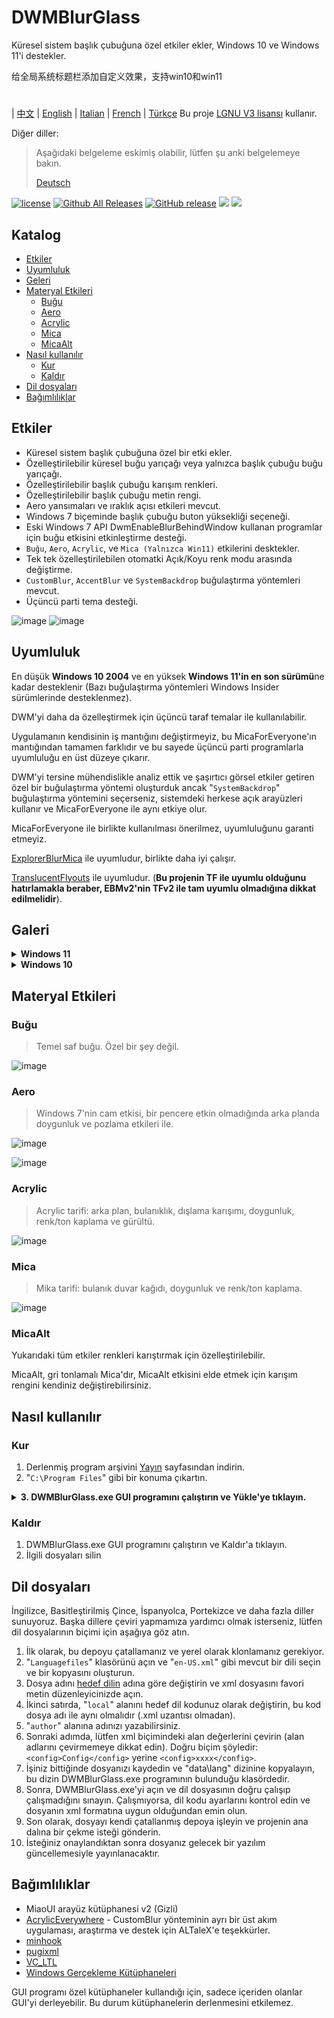 # DWMBlurGlass
Küresel sistem başlık çubuğuna özel etkiler ekler, Windows 10 ve Windows 11'i destekler.

给全局系统标题栏添加自定义效果，支持win10和win11
#
| [中文](/README_ZH.md) | [English](/README.md) | [Italian](/README_IT.md) | [French](/README_FR.md) | [Türkçe](/README_TR.md)
Bu proje [LGNU V3 lisansı](/COPYING.LESSER) kullanır.

Diğer diller:
> Aşağıdaki belgeleme eskimiş olabilir, lütfen şu anki belgelemeye bakın.
>
> [Deutsch](/README_DE.md)


[![license](https://img.shields.io/github/license/Maplespe/DWMBlurGlass.svg)](https://www.gnu.org/licenses/lgpl-3.0.en.html)
[![Github All Releases](https://img.shields.io/github/downloads/Maplespe/DWMBlurGlass/total.svg)](https://github.com/Maplespe/DWMBlurGlass/releases)
[![GitHub release](https://img.shields.io/github/release/Maplespe/DWMBlurGlass.svg)](https://github.com/Maplespe/DWMBlurGlass/releases/latest)
<img src="https://img.shields.io/badge/language-c++-F34B7D.svg"/>
<img src="https://img.shields.io/github/last-commit/Maplespe/DWMBlurGlass.svg"/>  

## Katalog
- [Etkiler](#Etkiler)
- [Uyumluluk](#Uyumluluk)
- [Geleri](#Geleri)
- [Materyal Etkileri](#Materyal-Etkileri)
  - [Buğu](#Buğu)
  - [Aero](#Aero)
  - [Acrylic](#Acrylic)
  - [Mica](#Mica)
  - [MicaAlt](#MicaAlt)
- [Nasıl kullanılır](#Nasıl-kullanılır)
  - [Kur](#Kur)
  - [Kaldır](#Kaldır)
- [Dil dosyaları](#Dil-dosyaları)
- [Bağımlılıklar](#Bağımlılıklar)

## Etkiler
* Küresel sistem başlık çubuğuna özel bir etki ekler.
* Özelleştirilebilir küresel buğu yarıçağı veya yalnızca başlık çubuğu buğu yarıçağı.
* Özelleştirilebilir başlık çubuğu karışım renkleri.
* Özelleştirilebilir başlık çubuğu metin rengi.
* Aero yansımaları ve ıraklık açısı etkileri mevcut.
* Windows 7 biçeminde başlık çubuğu buton yüksekliği seçeneği.
* Eski Windows 7 API DwmEnableBlurBehindWindow kullanan programlar için buğu etkisini etkinleştirme desteği.
* `Buğu`, `Aero`, `Acrylic`, ve `Mica (Yalnızca Win11)` etkilerini desktekler.
* Tek tek özelleştirilebilen otomatki Açık/Koyu renk modu arasında değiştirme.
* `CustomBlur`, `AccentBlur` ve `SystemBackdrop` buğulaştırma yöntemleri mevcut.
* Üçüncü parti tema desteği.

![image](/Screenshot/001701.png)
![image](/Screenshot/10307.png)

## Uyumluluk
En düşük **Windows 10 2004** ve en yüksek **Windows 11'in en son sürümü**ne kadar desteklenir (Bazı buğulaştırma yöntemleri Windows Insider sürümlerinde desteklenmez).

DWM'yi daha da özelleştirmek için üçüncü taraf temalar ile kullanılabilir.

Uygulamanın kendisinin iş mantığını değiştirmeyiz, bu MicaForEveryone'ın mantığından tamamen farklıdır ve bu sayede üçüncü parti programlarla uyumluluğu en üst düzeye çıkarır.

DWM'yi tersine mühendislikle analiz ettik ve şaşırtıcı görsel etkiler getiren özel bir buğulaştırma yöntemi oluşturduk ancak "`SystemBackdrop`" buğulaştırma yöntemini seçerseniz, sistemdeki herkese açık arayüzleri kullanır ve MicaForEveryone ile aynı etkiye olur.

MicaForEveryone ile birlikte kullanılması önerilmez, uyumluluğunu garanti etmeyiz.

[ExplorerBlurMica](https://github.com/Maplespe/ExplorerBlurMica) ile uyumludur, birlikte daha iyi çalışır.

[TranslucentFlyouts](https://github.com/ALTaleX531/TranslucentFlyouts) ile uyumludur. (**Bu projenin TF ile uyumlu olduğunu hatırlamakla beraber, EBMv2'nin TFv2 ile tam uyumlu olmadığına dikkat edilmelidir**).

## Galeri
<details><summary><b>Windows 11</b></summary>
  
![image](/Screenshot/10307.png)

![image](/Screenshot/102134.png)

> "DWMAPI etkisini geçersiz kıl (Windows 11)" açıkken

![image](/Screenshot/013521.png)
</details>

<details><summary><b>Windows 10</b></summary>

![image](/Screenshot/001701.png)

![image](/Screenshot/100750.png)

Üçüncü parti tema kullanımı

> Etkiyi kenarlara genişlet (Windows 10) açıkken"

> "Aero yansıma etkisini etkinleştir" açıkken

> "Windows 7 biçeminde başlık çubuğu butonlarını etkinleştir" açıkken

![image](/Screenshot/025410.png)

</details>

## Materyal Etkileri
### Buğu
> Temel saf buğu. Özel bir şey değil.

![image](/Screenshot/blur.png)

### Aero
> Windows 7'nin cam etkisi, bir pencere etkin olmadığında arka planda doygunluk ve pozlama etkileri ile.

![image](/Screenshot/aero.png)

![image](/Screenshot/aero_inactive.png)

### Acrylic
> Acrylic tarifi: arka plan, bulanıklık, dışlama karışımı, doygunluk, renk/ton kaplama ve gürültü.

![image](/Screenshot/acrylic.png)

### Mica
> Mika tarifi: bulanık duvar kağıdı, doygunluk ve renk/ton kaplama.

![image](/Screenshot/mica.png)

### MicaAlt
Yukarıdaki tüm etkiler renkleri karıştırmak için özelleştirilebilir.

MicaAlt, gri tonlamalı Mica'dır, MicaAlt etkisini elde etmek için karışım rengini kendiniz değiştirebilirsiniz.

## Nasıl kullanılır

### Kur
1. Derlenmiş program arşivini [Yayın](https://github.com/Maplespe/DWMBlurGlass/releases) sayfasından indirin.
2. "`C:\Program Files`" gibi bir konuma çıkartın.

<details><summary><b>3. DWMBlurGlass.exe GUI programını çalıştırın ve Yükle'ye tıklayın.</b></summary>

![image](/Screenshot/012746.png)

>Yükle'ye tıkladığınızda hiçbir şey olmazsa, Semboller sayfasına ve oradan İndir'e tıklamanız gerekmektedir.

>**Gelecekte, özellikle sistem güncellemelerinden sonra eksik sembollerle ilgili bir bildirim alabilirsiniz.**

![image](/Screenshot/012924.png)

</details>

### Kaldır
1. DWMBlurGlass.exe GUI programını çalıştırın ve Kaldır'a tıklayın.
2. İlgili dosyaları silin

## Dil dosyaları
İngilizce, Basitleştirilmiş Çince, İspanyolca, Portekizce ve daha fazla diller sunuyoruz.
Başka dillere çeviri yapmamıza yardımcı olmak isterseniz, lütfen dil dosyalarının biçimi için aşağıya göz atın.

1. İlk olarak, bu depoyu çatallamanız ve yerel olarak klonlamanız gerekiyor.
2. "`Languagefiles`" klasörünü açın ve "`en-US.xml`" gibi mevcut bir dili seçin ve bir kopyasını oluşturun.
3. Dosya adını [hedef dilin](https://learn.microsoft.com/en-us/windows/win32/intl/locale-names) adına göre değiştirin ve xml dosyasını favori metin düzenleyicinizde açın.
4. İkinci satırda, "`local`" alanını hedef dil kodunuz olarak değiştirin, bu kod dosya adı ile aynı olmalıdır (.xml uzantısı olmadan).
5. "`author`" alanına adınızı yazabilirsiniz.
6. Sonraki adımda, lütfen xml biçimindeki alan değerlerini çevirin (alan adlarını çevirmemeye dikkat edin). Doğru biçim şöyledir:`<config>Config</config>` yerine `<config>xxxx</config>`.
7. İşiniz bittiğinde dosyanızı kaydedin ve "data\lang" dizinine kopyalayın, bu dizin DWMBlurGlass.exe programının bulunduğu klasördedir.
8. Sonra, DWMBlurGlass.exe'yi açın ve dil dosyasının doğru çalışıp çalışmadığını sınayın. Çalışmıyorsa, dil kodu ayarlarını kontrol edin ve dosyanın xml formatına uygun olduğundan emin olun.
9. Son olarak, dosyayı kendi çatallanmış depoya işleyin ve projenin ana dalına bir çekme isteği gönderin.
10. İsteğiniz onaylandıktan sonra dosyanız gelecek bir yazılım güncellemesiyle yayınlanacaktır.
   

## Bağımlılıklar
* MiaoUI arayüz kütüphanesi v2 (Gizli)
* [AcrylicEverywhere](https://github.com/ALTaleX531/AcrylicEverywhere) - CustomBlur yönteminin ayrı bir üst akım uygulaması, araştırma ve destek için ALTaleX'e teşekkürler.
* [minhook](https://github.com/m417z/minhook)
* [pugixml](https://github.com/zeux/pugixml)
* [VC_LTL](https://github.com/Chuyu-Team/VC-LTL5)
* [Windows Gerçekleme Kütüphaneleri](https://github.com/Microsoft/wil)

GUI programı özel kütüphaneler kullandığı için, sadece içeriden olanlar GUI'yi derleyebilir. Bu durum kütüphanelerin derlenmesini etkilemez.
